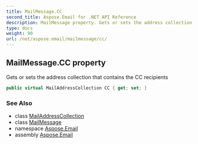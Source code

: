 ```yaml
---
title: MailMessage.CC
second_title: Aspose.Email for .NET API Reference
description: MailMessage property. Gets or sets the address collection that contains the CC recipients
type: docs
weight: 90
url: /net/aspose.email/mailmessage/cc/
---
```

## MailMessage.CC property

Gets or sets the address collection that contains the CC recipients

```csharp
public virtual MailAddressCollection CC { get; set; }
```

### See Also

* class [MailAddressCollection](../../mailaddresscollection/)
* class [MailMessage](../)
* namespace [Aspose.Email](../../mailmessage/)
* assembly [Aspose.Email](../../../)


